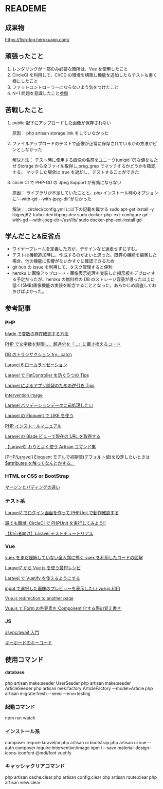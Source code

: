 # READEME

## 成果物

https://fish-log.herokuapp.com/

## 頑張ったこと

1. レンダリングが一部のみ必要な箇所は、Vue を使用したこと
1. CircleCI を利用して、CI/CD の環境を構築し機能を追加したらテストも書く様にしたこと
1. ファットコントローラーにならないよう気をつけたこと
1. N+1 問題を意識したこと[参照](https://beyondco.de/docs/laravel-query-detector/installation)

## 苦戦したこと

1. public 配下にアップロードした画像が保存されない

    原因：
    php artisan storage:link をしていなかった

1. ファイルアップロードのテストで画像が正常に保存されているかの方法がピンとしなかった

    解決方法：
    テスト時に使用する画像の名前をユニーク(uniqid で)な値をもたせ Storage から全ファイル取得し,preg_grep でマッチするかどうかを確認する。
    マッチした場合は true を返却し、テストすることができた

1. circle CI で PHP-GD の Jpeg Support が有効にならない

    原因：
    ライブラリが不足していたことと、php インストール時のオプションに'--with-gd --with-jpeg-dir'がなかった

    解決：
    .circleci/config.yml に以下の記載を載せる
    sudo apt-get install -y libjpeg62-turbo-dev libpng-dev
    sudo docker-php-ext-configure gd --with-gd --with-jpeg-dir=/usr/lib/
    sudo docker-php-ext-install gd

## 学んだこと&反省点

-   ワイヤーフレームを定義した方が、デザインなど迷走せずにすむ。
-   テストは機能追加時に、作成するのがよいと思った。既存の機能を編集した場合、他の機能に影響がないかすぐに確認できるため
-   git hub の issue を利用して、タスク管理すると便利
-   heroku に画像アップロード・画像表示処理を実装した掲示板をデプロイする予定だったが、heroku の無料枠の DB のストレージ容量が思った以上に低く(5MB)画像機能の実装を断念することとなった。あらかじめ調査しておおけばよかった。

## 参考記事

### PHP

[blade で変数の存在確認する方法](https://qiita.com/mikimiki0055/items/24d96c72b5fb5e181297)

[PHP で文字数を制限し、超過分を『…』に置き換えるコード](https://spreadsheep.net/php%E3%81%A7%E6%96%87%E5%AD%97%E6%95%B0%E3%82%92%E5%88%B6%E9%99%90%E3%81%97%E3%80%81%E6%9C%AB%E5%B0%BE%E3%81%AB%E3%80%8E%E3%80%8F%E3%82%92%E8%BF%BD%E5%8A%A0%E3%81%99%E3%82%8B%E3%82%B3/)

[DB のトランザクション try...catch](https://www.it-swarm-ja.com/ja/php/laravel%EF%BC%9Adb-transaction%EF%BC%88%EF%BC%89%E3%81%A7try-catch%E3%82%92%E4%BD%BF%E7%94%A8%E3%81%99%E3%82%8B/1046624976/)

[Laravel 6 ローカライゼーション](https://laraweb.net/tutorial/6949/)

[Laravel で FatController を防ぐ５つの Tips](https://qiita.com/nunulk/items/6ed409345efb6ee4f660)

[Laravel によるアプリ開発のための逆引き Tips](https://qiita.com/kgsi/items/ccb1d70530f92268adfe)

[Intervention Image](http://image.intervention.io/getting_started/installation)

[Laravel バリデーションデータに前処理したい](https://qiita.com/toshikish/items/f38b691adbebd7ba7720)

[Laravel の Eloquent で LIKE を使う](https://laravel.hatenablog.com/entry/2013/11/23/004019)

[PHP インストールマニュアル](https://www.php.net/manual/ja/image.installation.php)

[Laravel の Blade ビューで現在の URL を取得する](https://pgmemo.tokyo/data/archives/1325.html)

[【Laravel】わりとよく使う Artisan コマンド集](https://qiita.com/sola-msr/items/a09b857c5e7f7c88d01d)

[[PHP/Laravel] Eloquent モデルで初期値(デフォルト値)を設定したいときは\$attributes を触ってなんとかする。](http://nisihunabasi.mods.jp/blog/?p=804)

### HTML or CSS or BootStrap

[マージンとパディングの違い](https://www.fenet.jp/dotnet/column/tool/2033/)

### テスト系

[Laravel7 でログイン画面を作って PHPUnit で動作確認する](https://engineer-lady.com/program_info/create-login-phpunit-laravel7/)

[誰でも簡単! CircleCI で PHPUnit を実行してみよう!!](https://qiita.com/KeisukeKudo/items/d058b359361e622dcc6f)

[【初心者向け】Laravel テストチュートリアル](https://blog.shonansurvivors.com/entry/laravel6-test)

### Vue

[vuex をまだ理解していない全人類に捧ぐ vuex を利用したコードの図解](https://qiita.com/fruitriin/items/42b0ebc5f8a524a0ae17)

[Laravel7 から Vue.js を使う最短レシピ](https://qiita.com/fruitriin/items/118c773b045101db7651)

[Laravel で Vuetify を使えるようにする](https://blog.proglearn.com/2020/09/05/%E3%80%902020%E5%B9%B49%E6%9C%88-%E7%8F%BE%E5%9C%A8%E3%80%91laravel%E3%81%A7vuetify%E3%82%92%E4%BD%BF%E3%81%88%E3%82%8B%E3%82%88%E3%81%86%E3%81%AB%E3%81%99%E3%82%8B%E5%85%A8%E6%89%8B%E9%A0%86/)

[input で選択した画像のプレビューを表示したい vue.js 利用](https://reffect.co.jp/vue/input-image-previes-vue-js#2)

[Vue.js redirection to another page](https://stackoverflow.com/questions/35664550/vue-js-redirection-to-another-page)

[Vue.js で Form の各要素を Component 化する際の覚え書き](https://qiita.com/ryo2132/items/2e3fcedaffeff9fc3967)

### JS

[async/await 入門](https://www.codegrid.net/articles/2017-async-await-1)

[キーボードのキーコード](https://javascript.programmer-reference.com/js-list-keycode/)

## 使用コマンド

#### database

php artisan make:seeder UserSeeder
php artisan make:seeder ArticleSeeder
php artisan mek:factory ArticleFactory --model=Article
php artisan migrate:fresh --seed --env=testing

### 起動コマンド

npm run watch

### インストール系

composer require laravel/ui
php artisan ui bootstrap
php artisan ui vue --auth
composer require intervention/image
npm i --save material-design-icons-iconfont @mdi/font vuetify

### キャッシャクリアコマンド

php artisan cache:clear
php artisan config:clear
php artisan route:clear
php artisan view:clear
